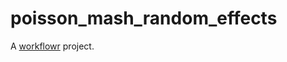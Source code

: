 # poisson_mash_random_effects

A [workflowr][] project.

[workflowr]: https://github.com/jdblischak/workflowr
